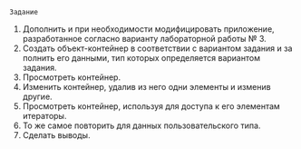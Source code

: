     Задание 
1. Дополнить и при необходимости модифицировать приложение, 
разработанное согласно варианту лабораторной работы № 3.  
2. Создать объект-контейнер в соответствии с вариантом задания и за
полнить его данными, тип которых определяется вариантом задания. 
3. Просмотреть контейнер. 
4. Изменить контейнер, удалив из него одни элементы и изменив 
другие. 
5. Просмотреть контейнер, используя для доступа к его элементам 
итераторы. 
6. То же самое повторить для данных пользовательского типа. 
7. Сделать выводы. 
